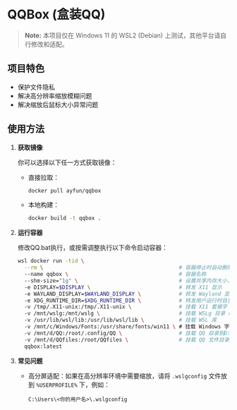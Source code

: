 # QQBox (盒装QQ)

> **Note:** 本项目仅在 Windows 11 的 WSL2 (Debian) 上测试，其他平台请自行修改和适配。


## 项目特色

- 保护文件隐私
- 解决高分辨率缩放模糊问题
- 解决缩放后鼠标大小异常问题

## 使用方法

1. **获取镜像**

   你可以选择以下任一方式获取镜像：

   - 直接拉取：
     ```bash
     docker pull ayfun/qqbox
     ```
   - 本地构建：
     ```bash
     docker build -t qqbox .
     ```

2. **运行容器**

   修改QQ.bat执行，或按需调整执行以下命令启动容器：
    ```bash
    wsl docker run -tid \
      --rm \                                           # 容器停止时自动删除
      --name qqbox \                                   # 容器名称
      --shm-size="1g" \                                # 设置共享内存大小，避免卡顿
      -e DISPLAY=$DISPLAY \                            # 转发 X11 显示
      -e WAYLAND_DISPLAY=$WAYLAND_DISPLAY \            # 转发 Wayland 显示
      -e XDG_RUNTIME_DIR=$XDG_RUNTIME_DIR \            # 转发用户运行时目录
      -v /tmp/.X11-unix:/tmp/.X11-unix \               # 挂载 X11 套接字
      -v /mnt/wslg:/mnt/wslg \                         # 挂载 WSLg 目录（支持音频、图形等）
      -v /usr/lib/wsl/lib:/usr/lib/wsl/lib \           # 挂载 WSL 库
      -v /mnt/c/Windows/Fonts:/usr/share/fonts/win11 \ # 挂载 Windows 字体
      -v /mnt/d/QQ:/root/.config/QQ \                  # 挂载 QQ 目录到D:\QQ
      -v /mnt/d/QQfiles:/root/QQfiles \                # 挂载 QQ 文件目录到D:\QQfiles
      qqbox:latest
    ```

3. **常见问题**

   - 高分屏适配：如果在高分辨率环境中需要缩放，请将 `.wslgconfig` 文件放到 `%USERPROFILE%` 下，例如：
     ```
     C:\Users\<你的用户名>\.wslgconfig
     ```
